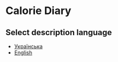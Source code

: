 # Calorie Diary

## Select description language

- [Українська](README.ua.md)
- [English](README.en.md)

